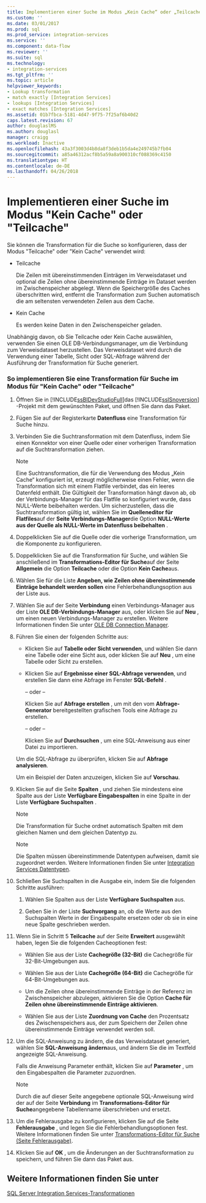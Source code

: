 ```yaml
---
title: Implementieren einer Suche im Modus „Kein Cache“ oder „Teilcache“ | Microsoft-Dokumentation
ms.custom: ''
ms.date: 03/01/2017
ms.prod: sql
ms.prod_service: integration-services
ms.service: ''
ms.component: data-flow
ms.reviewer: ''
ms.suite: sql
ms.technology:
- integration-services
ms.tgt_pltfrm: ''
ms.topic: article
helpviewer_keywords:
- Lookup transformation
- match exactly [Integration Services]
- lookups [Integration Services]
- exact matches [Integration Services]
ms.assetid: 01b7fbca-5181-4d47-9f75-7f25af6b40d2
caps.latest.revision: 67
author: douglaslMS
ms.author: douglasl
manager: craigg
ms.workload: Inactive
ms.openlocfilehash: 43a3f3003d4b8da8f3deb1b5da4e249745b7fb04
ms.sourcegitcommit: a85a46312acf8b5a59a8a900310cf088369c4150
ms.translationtype: HT
ms.contentlocale: de-DE
ms.lasthandoff: 04/26/2018
---
```

# <a name="implement-a-lookup-in-no-cache-or-partial-cache-mode"></a>Implementieren einer Suche im Modus "Kein Cache" oder "Teilcache"
  Sie können die Transformation für die Suche so konfigurieren, dass der Modus "Teilcache" oder "Kein Cache" verwendet wird:  
  
-   Teilcache  
  
     Die Zeilen mit übereinstimmenden Einträgen im Verweisdataset und optional die Zeilen ohne übereinstimmende Einträge im Dataset werden im Zwischenspeicher abgelegt. Wenn die Speichergröße des Caches überschritten wird, entfernt die Transformation zum Suchen automatisch die am seltensten verwendeten Zeilen aus dem Cache.  
  
-   Kein Cache  
  
     Es werden keine Daten in den Zwischenspeicher geladen.  
  
 Unabhängig davon, ob Sie Teilcache oder Kein Cache auswählen, verwenden Sie einen OLE DB-Verbindungsmanager, um die Verbindung zum Verweisdataset herzustellen. Das Verweisdataset wird durch die Verwendung einer Tabelle, Sicht oder SQL-Abfrage während der Ausführung der Transformation für Suche generiert.  
  
### <a name="to-implement-a-lookup-transformation-in-no-cache-or-partial-cache-mode"></a>So implementieren Sie eine Transformation für Suche im Modus für "Kein Cache" oder "Teilcache"  
  
1.  Öffnen Sie in [!INCLUDE[ssBIDevStudioFull](../../../includes/ssbidevstudiofull-md.md)]das [!INCLUDE[ssISnoversion](../../../includes/ssisnoversion-md.md)] -Projekt mit dem gewünschten Paket, und öffnen Sie dann das Paket.  
  
2.  Fügen Sie auf der Registerkarte **Datenfluss** eine Transformation für Suche hinzu.  
  
3.  Verbinden Sie die Suchtransformation mit dem Datenfluss, indem Sie einen Konnektor von einer Quelle oder einer vorherigen Transformation auf die Suchtransformation ziehen.  
  
    > [!NOTE]  
    >  Eine Suchtransformation, die für die Verwendung des Modus „Kein Cache“ konfiguriert ist, erzeugt möglicherweise einen Fehler, wenn die Transformation sich mit einem Flatfile verbindet, das ein leeres Datenfeld enthält. Die Gültigkeit der Transformation hängt davon ab, ob der Verbindungs-Manager für das Flatfile so konfiguriert wurde, dass NULL-Werte beibehalten werden. Um sicherzustellen, dass die Suchtransformation gültig ist, wählen Sie im **Quelleneditor für Flatfiles**auf der **Seite Verbindungs-Manager**die Option **NULL-Werte aus der Quelle als NULL-Werte im Datenfluss beibehalten** .  
  
4.  Doppelklicken Sie auf die Quelle oder die vorherige Transformation, um die Komponente zu konfigurieren.  
  
5.  Doppelklicken Sie auf die Transformation für Suche, und wählen Sie anschließend im **Transformations-Editor für Suche**auf der Seite **Allgemein** die Option **Teilcache** oder die Option **Kein Cache**aus.  
  
6.  Wählen Sie für die Liste **Angeben, wie Zeilen ohne übereinstimmende Einträge behandelt werden sollen** eine Fehlerbehandlungsoption aus der Liste aus.  
  
7.  Wählen Sie auf der Seite **Verbindung** einen Verbindungs-Manager aus der Liste **OLE DB-Verbindungs-Manager** aus, oder klicken Sie auf **Neu** , um einen neuen Verbindungs-Manager zu erstellen. Weitere Informationen finden Sie unter [OLE DB Connection Manager](../../../integration-services/connection-manager/ole-db-connection-manager.md).  
  
8.  Führen Sie einen der folgenden Schritte aus:  
  
    -   Klicken Sie auf **Tabelle oder Sicht verwenden**, und wählen Sie dann eine Tabelle oder eine Sicht aus, oder klicken Sie auf **Neu** , um eine Tabelle oder Sicht zu erstellen.  
  
    -   Klicken Sie auf **Ergebnisse einer SQL-Abfrage verwenden**, und erstellen Sie dann eine Abfrage im Fenster **SQL-Befehl** .  
  
         – oder –  
  
         Klicken Sie auf **Abfrage erstellen** , um mit den vom **Abfrage-Generator** bereitgestellten grafischen Tools eine Abfrage zu erstellen.  
  
         – oder –  
  
         Klicken Sie auf **Durchsuchen** , um eine SQL-Anweisung aus einer Datei zu importieren.  
  
     Um die SQL-Abfrage zu überprüfen, klicken Sie auf **Abfrage analysieren**.  
  
     Um ein Beispiel der Daten anzuzeigen, klicken Sie auf **Vorschau**.  
  
9. Klicken Sie auf die Seite **Spalten** , und ziehen Sie mindestens eine Spalte aus der Liste **Verfügbare Eingabespalten** in eine Spalte in der Liste **Verfügbare Suchspalten** .  
  
    > [!NOTE]  
    >  Die Transformation für Suche ordnet automatisch Spalten mit dem gleichen Namen und dem gleichen Datentyp zu.  
  
    > [!NOTE]  
    >  Die Spalten müssen übereinstimmende Datentypen aufweisen, damit sie zugeordnet werden. Weitere Informationen finden Sie unter [Integration Services Datentypen](../../../integration-services/data-flow/integration-services-data-types.md).  
  
10. Schließen Sie Suchspalten in die Ausgabe ein, indem Sie die folgenden Schritte ausführen:  
  
    1.  Wählen Sie Spalten aus der Liste **Verfügbare Suchspalten** aus.  
  
    2.  Geben Sie in der Liste **Suchvorgang** an, ob die Werte aus den Suchspalten Werte in der Eingabespalte ersetzen oder ob sie in eine neue Spalte geschrieben werden.  
  
11. Wenn Sie in Schritt 5 **Teilcache** auf der Seite **Erweitert** ausgewählt haben, legen Sie die folgenden Cacheoptionen fest:  
  
    -   Wählen Sie aus der Liste **Cachegröße (32-Bit)** die Cachegröße für 32-Bit-Umgebungen aus.  
  
    -   Wählen Sie aus der Liste **Cachegröße (64-Bit)** die Cachegröße für 64-Bit-Umgebungen aus.  
  
    -   Um die Zeilen ohne übereinstimmende Einträge in der Referenz im Zwischenspeicher abzulegen, aktivieren Sie die Option **Cache für Zeilen ohne übereinstimmende Einträge aktivieren**.  
  
    -   Wählen Sie aus der Liste **Zuordnung von Cache** den Prozentsatz des Zwischenspeichers aus, der zum Speichern der Zeilen ohne übereinstimmende Einträge verwendet werden soll.  
  
12. Um die SQL-Anweisung zu ändern, die das Verweisdataset generiert, wählen Sie **SQL-Anweisung ändern**aus, und ändern Sie die im Textfeld angezeigte SQL-Anweisung.  
  
     Falls die Anweisung Parameter enthält, klicken Sie auf **Parameter** , um den Eingabespalten die Parameter zuzuordnen.  
  
    > [!NOTE]  
    >  Durch die auf dieser Seite angegebene optionale SQL-Anweisung wird der auf der Seite **Verbindung** im **Transformations-Editor für Suche**angegebene Tabellenname überschrieben und ersetzt.  
  
13. Um die Fehlerausgabe zu konfigurieren, klicken Sie auf die Seite **Fehlerausgabe** , und legen Sie die Fehlerbehandlungsoptionen fest. Weitere Informationen finden Sie unter [Transformations-Editor für Suche &#40;Seite Fehlerausgabe&#41;](../../../integration-services/data-flow/transformations/lookup-transformation-editor-error-output-page.md).  
  
14. Klicken Sie auf **OK** , um die Änderungen an der Suchtransformation zu speichern, und führen Sie dann das Paket aus.  
  
## <a name="see-also"></a>Weitere Informationen finden Sie unter  
 [SQL Server Integration Services-Transformationen](../../../integration-services/data-flow/transformations/integration-services-transformations.md)  
  
  
